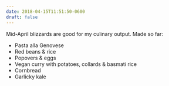 ```yaml
---
date: 2018-04-15T11:51:50-0600
draft: false
---
```


Mid-April blizzards are good for my culinary output. Made so far:

*   Pasta alla Genovese
*   Red beans & rice
*   Popovers & eggs
*   Vegan curry with potatoes, collards & basmati rice
*   Cornbread
*   Garlicky kale

